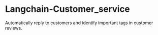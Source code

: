# Langchain-Customer_service
Automatically reply to customers and identify important tags in customer reviews.
